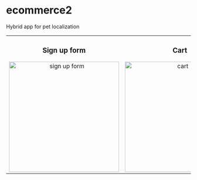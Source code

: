 # ecommerce2
Hybrid app for pet localization
<table>
<tr>
  <td width="33%">
<h3 align="center">Sign up form</h3>
<div align="center">
<img src="https://i.imgur.com/bmSNIKL.png" width="300" alt="sign up form"> 
  


</div>
                                                                                      
</td>

<td width="33%">
<h3 align="center">Cart</h3>
<div align="center">
<img src="https://i.imgur.com/KE3UgLd.png" width="300" alt="cart"> 
  


</div>
                                                                                      
</td>

<td width="33%">
<h3 align="center">Product detail</h3>
<div align="center">                                       
<img src="https://i.imgur.com/jBWOqLA.png" width="300" alt="product detail">
<br>


</div>  
</tr>
</table>     
